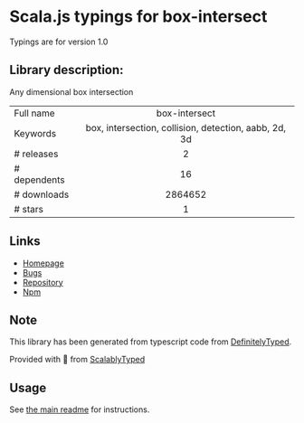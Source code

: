 
# Scala.js typings for box-intersect

Typings are for version 1.0

## Library description:
Any dimensional box intersection

|                    |                 |
| ------------------ | :-------------: |
| Full name          | box-intersect |
| Keywords           | box, intersection, collision, detection, aabb, 2d, 3d |
| # releases         | 2 |
| # dependents       | 16 |
| # downloads        | 2864652 |
| # stars            | 1 |

## Links
- [Homepage](https://github.com/mikolalysenko/box-intersect)
- [Bugs](https://github.com/mikolalysenko/box-intersect/issues)
- [Repository](https://github.com/mikolalysenko/box-intersect)
- [Npm](https://www.npmjs.com/package/box-intersect)
    


## Note
This library has been generated from typescript code from [DefinitelyTyped](https://definitelytyped.org).

Provided with :purple_heart: from [ScalablyTyped](https://github.com/oyvindberg/ScalablyTyped)

## Usage
See [the main readme](../../readme.md) for instructions.


